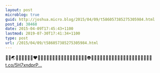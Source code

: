 ```yaml
---
layout: post
microblog: true
guid: http://joshua.micro.blog/2015/04/09/t586057385275305984.html
post_id: 38468
date: 2015-04-09T17:45:43+1100
lastmod: 2019-07-30T17:41:34+1100
type: post
url: /2015/04/09/t586057385275305984.html
---
```

🍠🌽🌏🐊🙉🙈🙈🐳👨‍❤️‍💋‍👨👄✊🏾👇🏾👊🏻🙏🏿👻👷🏾👱🏽💀👽👩‍👩‍👧‍👦👨‍👩‍👦‍👦👣😻😷😳👣😲😷👧🏿👧🏿😼😶 [t.co/5H7xndprP...](http://t.co/5H7xndprPq)
